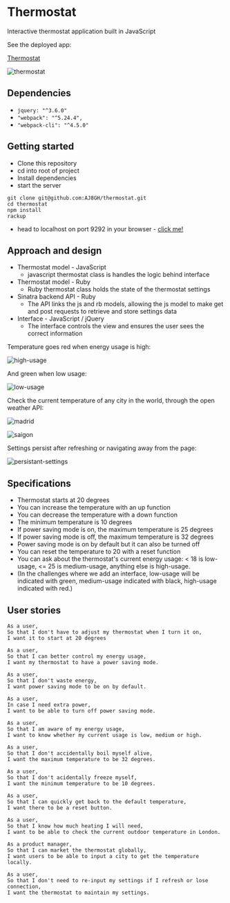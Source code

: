 # Thermostat

Interactive thermostat application built in JavaScript

See the deployed app:

[Thermostat](http://thermo-js-stat.surge.sh/)

![thermostat](public/images/thermostat.png)

## Dependencies

- `jquery: "^3.6.0"`
- `"webpack": "^5.24.4",`
- `"webpack-cli": "^4.5.0"`

## Getting started

- Clone this repository
- cd into root of project
- Install dependencies
- start the server

```shell
git clone git@github.com:AJ8GH/thermostat.git
cd thermostat
npm install
rackup
```

- head to localhost on port 9292 in your browser - [click me!](http://localhost:9292)

## Approach and design
- Thermostat model - JavaScript
  - javascript thermostat class is handles the logic behind interface
- Thermostat model - Ruby
  - Ruby thermostat class holds the state of the thermostat settings
- Sinatra backend API - Ruby
  - The API links the js and rb models, allowing the js model to make get and post requests to retrieve and store settings data
- Interface - JavaScript / jQuery
  - The interface controls the view and ensures the user sees the correct information

Temperature goes red when energy usage is high:

![high-usage](public/images/high-usage.png)

And green when low usage:

![low-usage](public/images/low-usage.png)

Check the current temperature of any city in the world, through the open weather API:

![madrid](public/images/madrid.png)

![saigon](public/images/saigon.png)

Settings persist after refreshing or navigating away from the page:

![persistant-settings](public/images/persistant-settings.gif)

## Specifications

- Thermostat starts at 20 degrees
- You can increase the temperature with an up function
- You can decrease the temperature with a down function
- The minimum temperature is 10 degrees
- If power saving mode is on, the maximum temperature is 25 degrees
- If power saving mode is off, the maximum temperature is 32 degrees
- Power saving mode is on by default but it can also be turned off
- You can reset the temperature to 20 with a reset function
- You can ask about the thermostat's current energy usage: < 18 is low-usage, <= 25 is medium-usage, anything else is high-usage.
- (In the challenges where we add an interface, low-usage will be indicated with green, medium-usage indicated with black, high-usage indicated with red.)

## User stories

```
As a user,
So that I don't have to adjust my thermostat when I turn it on,
I want it to start at 20 degrees

As a user,
So that I can better control my energy usage,
I want my thermostat to have a power saving mode.

As a user,
So that I don't waste energy,
I want power saving mode to be on by default.

As a user,
In case I need extra power,
I want to be able to turn off power saving mode.

As a user,
So that I am aware of my energy usage,
I want to know whether my current usage is low, medium or high.

As a user,
So that I don't accidentally boil myself alive,
I want the maximum temperature to be 32 degrees.

As a user,
So that I don't acidentally freeze myself,
I want the minimum temperature to be 10 degrees.

As a user,
So that I can quickly get back to the default temperature,
I want there to be a reset button.

As a user,
So that I know how much heating I will need,
I want to be able to check the current outdoor temperature in London.

As a product manager,
So that I can market the thermostat globally,
I want users to be able to input a city to get the temperature locally.

As a user,
So that I don't need to re-input my settings if I refresh or lose connection,
I want the thermostat to maintain my settings.
```
